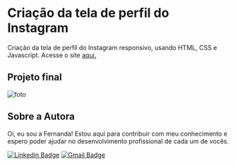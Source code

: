# Criação da tela de perfil do Instagram
Criação da tela de perfil do Instagram responsivo, usando HTML, CSS e Javascript. Acesse o site [aqui.](https://fernandamakihirose.github.io/instagram-perfil/)

## Projeto final
![foto](https://user-images.githubusercontent.com/72028645/129460175-53f66550-b174-4943-8ec8-93eb8dc29582.png)

## Sobre a Autora
Oi, eu sou a Fernanda! Estou aqui para contribuir com meu conhecimento e espero poder ajudar no desenvolvimento profissional de cada um de vocês.

[![Linkedin Badge](https://img.shields.io/badge/-Fernanda_Maki_Hirose-blue?style=flat-square&logo=Linkedin&logoColor=white&link=https://www.linkedin.com/in/fernanda-maki-hirose-801117208/)](https://www.linkedin.com/in/fernanda-maki-hirose-801117208/)  [![Gmail Badge](https://img.shields.io/badge/-femahi2020@gmail.com-c14438?style=flat-square&logo=Gmail&logoColor=white&link=mailto:femahi2020@gmail.com)](mailto:femahi2020@gmail.com)
